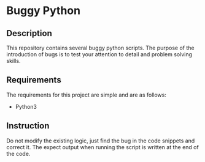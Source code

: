 # Buggy Python

## Description
This repository contains several buggy python scripts. The purpose of the introduction of bugs is to test your attention to detail and problem solving skills.

## Requirements
The requirements for this project are simple and are as follows:
- Python3

## Instruction
Do not modify the existing logic, just find the bug in the code snippets and correct it.
The expect output when running the script is written at the end of the code.
